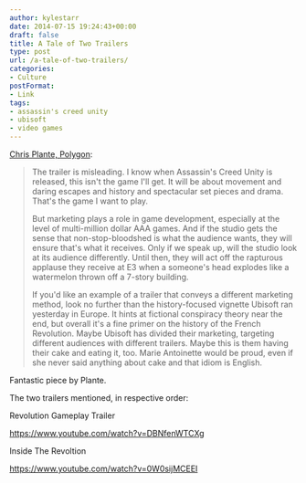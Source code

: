 ```yaml
---
author: kylestarr
date: 2014-07-15 19:24:43+00:00
draft: false
title: A Tale of Two Trailers
type: post
url: /a-tale-of-two-trailers/
categories:
- Culture
postFormat:
- Link
tags:
- assassin's creed unity
- ubisoft
- video games
---
```


[Chris Plante, Polygon](http://www.polygon.com/2014/7/15/5899161/violent-video-games-assassins-creed):


<blockquote>The trailer is misleading. I know when Assassin's Creed Unity is released, this isn't the game I'll get. It will be about movement and daring escapes and history and spectacular set pieces and drama. That's the game I want to play.

But marketing plays a role in game development, especially at the level of multi-million dollar AAA games. And if the studio gets the sense that non-stop-bloodshed is what the audience wants, they will ensure that's what it receives. Only if we speak up, will the studio look at its audience differently. Until then, they will act off the rapturous applause they receive at E3 when a someone's head explodes like a watermelon thrown off a 7-story building.

If you'd like an example of a trailer that conveys a different marketing method, look no further than the history-focused vignette Ubisoft ran yesterday in Europe. It hints at fictional conspiracy theory near the end, but overall it's a fine primer on the history of the French Revolution. Maybe Ubisoft has divided their marketing, targeting different audiences with different trailers. Maybe this is them having their cake and eating it, too. Marie Antoinette would be proud, even if she never said anything about cake and that idiom is English.</blockquote>


Fantastic piece by Plante.

The two trailers mentioned, in respective order:

Revolution Gameplay Trailer

https://www.youtube.com/watch?v=DBNfenWTCXg

Inside The Revoltion

https://www.youtube.com/watch?v=0W0sijMCEEI
